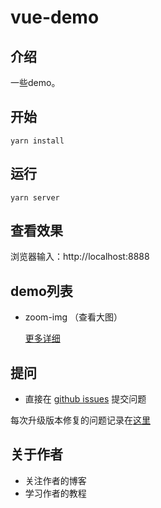 # vue-demo

## 介绍

一些demo。

## 开始

```
yarn install
```

## 运行

```
yarn server
```

## 查看效果

浏览器输入：http://localhost:8888

## demo列表
  + zoom-img （查看大图）

    [更多详细](./LIST.md)

## 提问

- 直接在 [github issues](https://github.com/haochn/vue-demo/issues) 提交问题

每次升级版本修复的问题记录在[这里](./ISSUE.md)

## 关于作者

- 关注作者的博客
- 学习作者的教程

